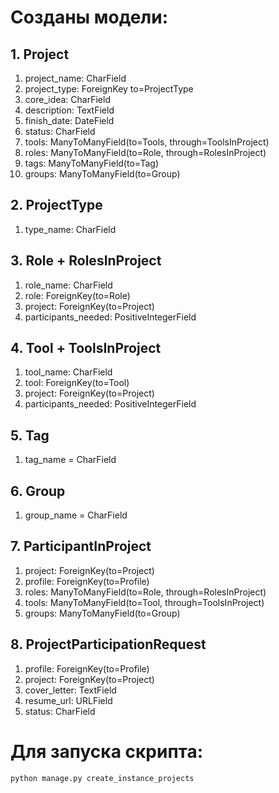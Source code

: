 # Созданы модели:


## 1. Project

1. project_name: CharField
2. project_type: ForeignKey to=ProjectType
3. core_idea:    CharField
4. description:  TextField
5. finish_date:  DateField
6. status:       CharField
7. tools:        ManyToManyField(to=Tools, through=ToolsInProject)
8. roles:        ManyToManyField(to=Role, through=RolesInProject)
9. tags:         ManyToManyField(to=Tag)
10. groups:      ManyToManyField(to=Group)

## 2. ProjectType

1. type_name: CharField

## 3. Role + RolesInProject
1. role_name: CharField
2. role: ForeignKey(to=Role)
3. project: ForeignKey(to=Project)
4. participants_needed: PositiveIntegerField

## 4. Tool + ToolsInProject
1. tool_name: CharField
2. tool: ForeignKey(to=Tool)
3. project: ForeignKey(to=Project)
4. participants_needed: PositiveIntegerField

## 5. Tag
1. tag_name = CharField

## 6. Group
1. group_name = CharField

## 7. ParticipantInProject
1. project: ForeignKey(to=Project)
2. profile: ForeignKey(to=Profile)
3. roles: ManyToManyField(to=Role, through=RolesInProject)
4. tools: ManyToManyField(to=Tool, through=ToolsInProject)
5. groups: ManyToManyField(to=Group)

## 8. ProjectParticipationRequest
1. profile: ForeignKey(to=Profile)
2. project: ForeignKey(to=Project)
3. cover_letter: TextField
4. resume_url: URLField
5. status: CharField


# Для запуска скрипта:
```bash
python manage.py create_instance_projects
```